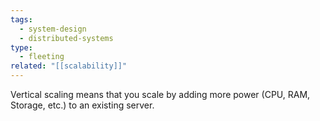 ```yaml
---
tags:
  - system-design
  - distributed-systems
type:
  - fleeting
related: "[[scalability]]"
---
```


Vertical scaling means that you scale by adding more power (CPU, RAM, Storage, etc.) to an existing server.
